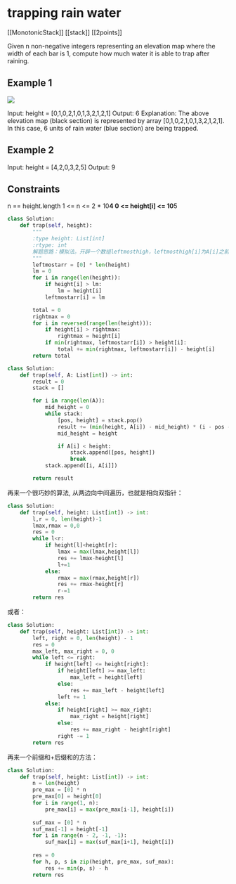 # trapping rain water

[[MonotonicStack]] [[stack]] [[2points]]

Given n non-negative integers representing an elevation map where the width of each bar is 1, compute how much water it is able to trap after raining.

## Example 1

![](http://www.leetcode.com/static/images/problemset/rainwatertrap.png)

Input: height = [0,1,0,2,1,0,1,3,2,1,2,1]
Output: 6
Explanation: The above elevation map (black section) is represented by array [0,1,0,2,1,0,1,3,2,1,2,1]. In this case, 6 units of rain water (blue section) are being trapped.

## Example 2

Input: height = [4,2,0,3,2,5]
Output: 9

## Constraints

n == height.length
1 <= n <= 2 * 10**4
0 <= height[i] <= 10**5

```python
class Solution:
    def trap(self, height):
        """
        :type height: List[int]
        :rtype: int
        解题思路：模拟法。开辟一个数组leftmosthigh，leftmosthigh[i]为A[i]之前的最高的bar值，然后从后面开始遍历，用rightmax来记录从后向前遍历遇到的最大bar值，那么min(leftmosthigh[i], rightmax)-A[i]就是在第i个bar可以储存的水量。例如当i=9时，此时leftmosthigh[9]=3,而rightmax=2，则储水量为2-1=1，依次类推即可。这种方法还是很巧妙的。时间复杂度为O(N)。
        """
        leftmostarr = [0] * len(height)
        lm = 0
        for i in range(len(height)):
            if height[i] > lm:
                lm = height[i]
            leftmostarr[i] = lm

        total = 0
        rightmax = 0
        for i in reversed(range(len(height))):
            if height[i] > rightmax:
                rightmax = height[i]
            if min(rightmax, leftmostarr[i]) > height[i]:
                total += min(rightmax, leftmostarr[i]) - height[i]
        return total
```

```Python
class Solution:
    def trap(self, A: List[int]) -> int:
        result = 0
        stack = []

        for i in range(len(A)):
            mid_height = 0
            while stack:
                [pos, height] = stack.pop()
                result += (min(height, A[i]) - mid_height) * (i - pos - 1)
                mid_height = height

                if A[i] < height:
                    stack.append([pos, height])
                    break
            stack.append([i, A[i]])

        return result
```

再来一个很巧妙的算法, 从两边向中间遍历，也就是相向双指针：

```python
class Solution:
    def trap(self, height: List[int]) -> int:
        l,r = 0, len(height)-1
        lmax,rmax = 0,0
        res = 0
        while l<r:
            if height[l]<height[r]:
                lmax = max(lmax,height[l])
                res += lmax-height[l]
                l+=1
            else:
                rmax = max(rmax,height[r])
                res += rmax-height[r]
                r-=1
        return res
```

或者：

```python
class Solution:
    def trap(self, height: List[int]) -> int:
        left, right = 0, len(height) - 1
        res = 0
        max_left, max_right = 0, 0
        while left <= right:
            if height[left] <= height[right]:
                if height[left] >= max_left:
                    max_left = height[left]
                else:
                    res += max_left - height[left]
                left += 1
            else:
                if height[right] >= max_right: 
                    max_right = height[right]
                else:
                    res += max_right - height[right]
                right -= 1
        return res
```

再来一个前缀和+后缀和的方法：

```python
class Solution:
    def trap(self, height: List[int]) -> int:
        n = len(height)
        pre_max = [0] * n
        pre_max[0] = height[0]
        for i in range(1, n):
            pre_max[i] = max(pre_max[i-1], height[i])
        
        suf_max = [0] * n
        suf_max[-1] = height[-1]
        for i in range(n - 2, -1, -1):
            suf_max[i] = max(suf_max[i+1], height[i])
        
        res = 0
        for h, p, s in zip(height, pre_max, suf_max):
            res += min(p, s) - h
        return res
```
